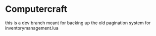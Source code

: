 # Computercraft
this is a dev branch meant for backing up the old pagination system for inventorymanagement.lua
